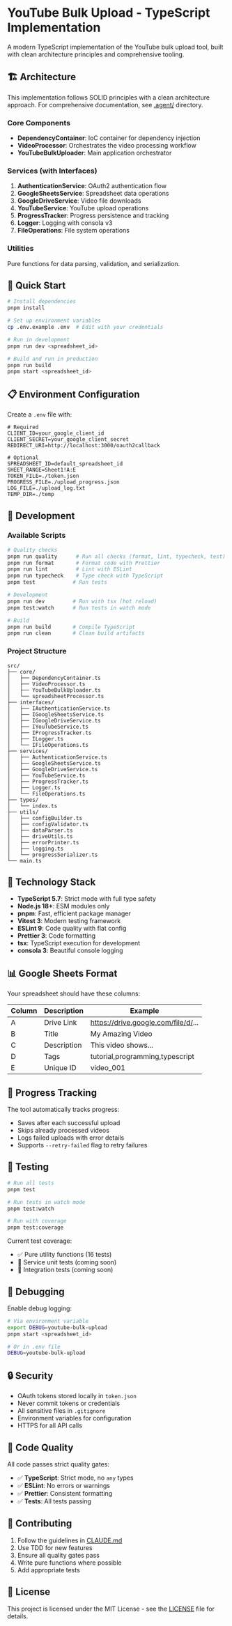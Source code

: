 # YouTube Bulk Upload - TypeScript Implementation

A modern TypeScript implementation of the YouTube bulk upload tool, built with clean architecture
principles and comprehensive tooling.

## 🏗️ Architecture

This implementation follows SOLID principles with a clean architecture approach. For comprehensive documentation, see [.agent/](./../.agent/) directory.

### Core Components

- **DependencyContainer**: IoC container for dependency injection
- **VideoProcessor**: Orchestrates the video processing workflow
- **YouTubeBulkUploader**: Main application orchestrator

### Services (with Interfaces)

1. **AuthenticationService**: OAuth2 authentication flow
2. **GoogleSheetsService**: Spreadsheet data operations
3. **GoogleDriveService**: Video file downloads
4. **YouTubeService**: YouTube upload operations
5. **ProgressTracker**: Progress persistence and tracking
6. **Logger**: Logging with consola v3
7. **FileOperations**: File system operations

### Utilities

Pure functions for data parsing, validation, and serialization.

## 🚀 Quick Start

```bash
# Install dependencies
pnpm install

# Set up environment variables
cp .env.example .env  # Edit with your credentials

# Run in development
pnpm run dev <spreadsheet_id>

# Build and run in production
pnpm run build
pnpm start <spreadsheet_id>
```

## 📋 Environment Configuration

Create a `.env` file with:

```env
# Required
CLIENT_ID=your_google_client_id
CLIENT_SECRET=your_google_client_secret
REDIRECT_URI=http://localhost:3000/oauth2callback

# Optional
SPREADSHEET_ID=default_spreadsheet_id
SHEET_RANGE=Sheet1!A:E
TOKEN_FILE=./token.json
PROGRESS_FILE=./upload_progress.json
LOG_FILE=./upload_log.txt
TEMP_DIR=./temp
```

## 🧪 Development

### Available Scripts

```bash
# Quality checks
pnpm run quality      # Run all checks (format, lint, typecheck, test)
pnpm run format       # Format code with Prettier
pnpm run lint         # Lint with ESLint
pnpm run typecheck    # Type check with TypeScript
pnpm test            # Run tests

# Development
pnpm run dev         # Run with tsx (hot reload)
pnpm test:watch      # Run tests in watch mode

# Build
pnpm run build       # Compile TypeScript
pnpm run clean       # Clean build artifacts
```

### Project Structure

```
src/
├── core/
│   ├── DependencyContainer.ts
│   ├── VideoProcessor.ts
│   ├── YouTubeBulkUploader.ts
│   └── spreadsheetProcessor.ts
├── interfaces/
│   ├── IAuthenticationService.ts
│   ├── IGoogleSheetsService.ts
│   ├── IGoogleDriveService.ts
│   ├── IYouTubeService.ts
│   ├── IProgressTracker.ts
│   ├── ILogger.ts
│   └── IFileOperations.ts
├── services/
│   ├── AuthenticationService.ts
│   ├── GoogleSheetsService.ts
│   ├── GoogleDriveService.ts
│   ├── YouTubeService.ts
│   ├── ProgressTracker.ts
│   ├── Logger.ts
│   └── FileOperations.ts
├── types/
│   └── index.ts
├── utils/
│   ├── configBuilder.ts
│   ├── configValidator.ts
│   ├── dataParser.ts
│   ├── driveUtils.ts
│   ├── errorPrinter.ts
│   ├── logging.ts
│   └── progressSerializer.ts
└── main.ts
```

## 🧰 Technology Stack

- **TypeScript 5.7**: Strict mode with full type safety
- **Node.js 18+**: ESM modules only
- **pnpm**: Fast, efficient package manager
- **Vitest 3**: Modern testing framework
- **ESLint 9**: Code quality with flat config
- **Prettier 3**: Code formatting
- **tsx**: TypeScript execution for development
- **consola 3**: Beautiful console logging

## 📊 Google Sheets Format

Your spreadsheet should have these columns:

| Column | Description | Example                             |
| ------ | ----------- | ----------------------------------- |
| A      | Drive Link  | https://drive.google.com/file/d/... |
| B      | Title       | My Amazing Video                    |
| C      | Description | This video shows...                 |
| D      | Tags        | tutorial,programming,typescript     |
| E      | Unique ID   | video_001                           |

## 🔄 Progress Tracking

The tool automatically tracks progress:

- Saves after each successful upload
- Skips already processed videos
- Logs failed uploads with error details
- Supports `--retry-failed` flag to retry failures

## 🧪 Testing

```bash
# Run all tests
pnpm test

# Run tests in watch mode
pnpm test:watch

# Run with coverage
pnpm test:coverage
```

Current test coverage:

- ✅ Pure utility functions (16 tests)
- 🚧 Service unit tests (coming soon)
- 🚧 Integration tests (coming soon)

## 🐛 Debugging

Enable debug logging:

```bash
# Via environment variable
export DEBUG=youtube-bulk-upload
pnpm start <spreadsheet_id>

# Or in .env file
DEBUG=youtube-bulk-upload
```

## 🔒 Security

- OAuth tokens stored locally in `token.json`
- Never commit tokens or credentials
- All sensitive files in `.gitignore`
- Environment variables for configuration
- HTTPS for all API calls

## 📝 Code Quality

All code passes strict quality gates:

- ✅ **TypeScript**: Strict mode, no `any` types
- ✅ **ESLint**: No errors or warnings
- ✅ **Prettier**: Consistent formatting
- ✅ **Tests**: All tests passing

## 🤝 Contributing

1. Follow the guidelines in [CLAUDE.md](../CLAUDE.md)
2. Use TDD for new features
3. Ensure all quality gates pass
4. Write pure functions where possible
5. Add appropriate tests

## 📄 License

This project is licensed under the MIT License - see the [LICENSE](../LICENSE) file for details.
